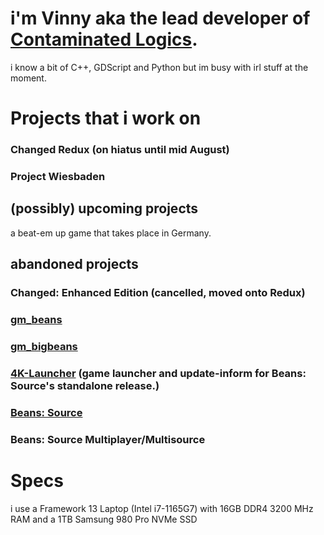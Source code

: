 # i'm Vinny aka the lead developer of [Contaminated Logics](https://github.com/contaminatedlogics).
i know a bit of C++, GDScript and Python but im busy with irl stuff at the moment.

# Projects that i work on
### Changed Redux (on hiatus until mid August)
### Project Wiesbaden

## (possibly) upcoming projects
a beat-em up game that takes place in Germany.

## abandoned projects

###  Changed: Enhanced Edition (cancelled, moved onto Redux)
### [gm_beans](https://steamcommunity.com/sharedfiles/filedetails/?id=2045610499)
### [gm_bigbeans](https://steamcommunity.com/sharedfiles/filedetails/?id=2051821121)
### [4K-Launcher](https://github.com/LambdaEngineer/4K-Game-Launcher) (game launcher and update-inform for Beans: Source's standalone release.) 
### [Beans: Source](https://github.com/LambdaEngineer/beanssrc)
### Beans: Source Multiplayer/Multisource


# Specs
i use a Framework 13 Laptop (Intel i7-1165G7) with 16GB DDR4 3200 MHz RAM and a 1TB Samsung 980 Pro NVMe SSD
